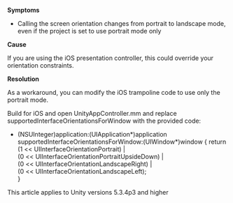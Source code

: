 
        

**Symptoms** 

*   Calling the screen orientation changes from portrait to landscape mode, even if the project is set to use portrait mode only

**Cause** 

If you are using the iOS presentation controller, this could override your orientation constraints. 

**Resolution** 

As a workaround, you can modify the iOS trampoline code to use only the portrait mode.

Build for iOS and open UnityAppController.mm and replace supportedInterfaceOrientationsForWindow with the provided code:

- (NSUInteger)application:(UIApplication*)application supportedInterfaceOrientationsForWindow:(UIWindow*)window
    {
        return (1 << UIInterfaceOrientationPortrait) |   
           (0 << UIInterfaceOrientationPortraitUpsideDown) |   
           (0 << UIInterfaceOrientationLandscapeRight) |   
           (0 << UIInterfaceOrientationLandscapeLeft);  
}

This article applies to Unity versions 5.3.4p3 and higher

      